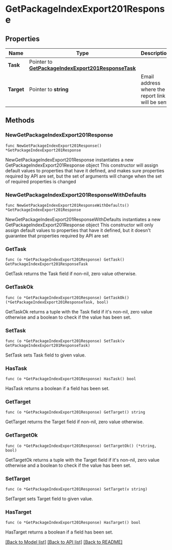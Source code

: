 # GetPackageIndexExport201Response

## Properties

Name | Type | Description | Notes
------------ | ------------- | ------------- | -------------
**Task** | Pointer to [**GetPackageIndexExport201ResponseTask**](GetPackageIndexExport201ResponseTask.md) |  | [optional] 
**Target** | Pointer to **string** | Email address where the report link will be sent | [optional] 

## Methods

### NewGetPackageIndexExport201Response

`func NewGetPackageIndexExport201Response() *GetPackageIndexExport201Response`

NewGetPackageIndexExport201Response instantiates a new GetPackageIndexExport201Response object
This constructor will assign default values to properties that have it defined,
and makes sure properties required by API are set, but the set of arguments
will change when the set of required properties is changed

### NewGetPackageIndexExport201ResponseWithDefaults

`func NewGetPackageIndexExport201ResponseWithDefaults() *GetPackageIndexExport201Response`

NewGetPackageIndexExport201ResponseWithDefaults instantiates a new GetPackageIndexExport201Response object
This constructor will only assign default values to properties that have it defined,
but it doesn't guarantee that properties required by API are set

### GetTask

`func (o *GetPackageIndexExport201Response) GetTask() GetPackageIndexExport201ResponseTask`

GetTask returns the Task field if non-nil, zero value otherwise.

### GetTaskOk

`func (o *GetPackageIndexExport201Response) GetTaskOk() (*GetPackageIndexExport201ResponseTask, bool)`

GetTaskOk returns a tuple with the Task field if it's non-nil, zero value otherwise
and a boolean to check if the value has been set.

### SetTask

`func (o *GetPackageIndexExport201Response) SetTask(v GetPackageIndexExport201ResponseTask)`

SetTask sets Task field to given value.

### HasTask

`func (o *GetPackageIndexExport201Response) HasTask() bool`

HasTask returns a boolean if a field has been set.

### GetTarget

`func (o *GetPackageIndexExport201Response) GetTarget() string`

GetTarget returns the Target field if non-nil, zero value otherwise.

### GetTargetOk

`func (o *GetPackageIndexExport201Response) GetTargetOk() (*string, bool)`

GetTargetOk returns a tuple with the Target field if it's non-nil, zero value otherwise
and a boolean to check if the value has been set.

### SetTarget

`func (o *GetPackageIndexExport201Response) SetTarget(v string)`

SetTarget sets Target field to given value.

### HasTarget

`func (o *GetPackageIndexExport201Response) HasTarget() bool`

HasTarget returns a boolean if a field has been set.


[[Back to Model list]](../README.md#documentation-for-models) [[Back to API list]](../README.md#documentation-for-api-endpoints) [[Back to README]](../README.md)


